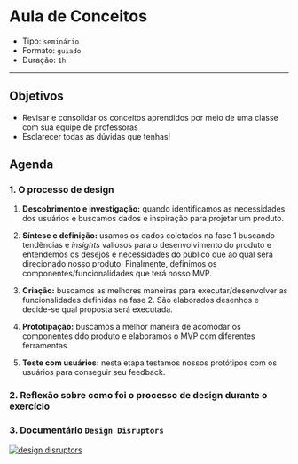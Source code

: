 # Aula de Conceitos

- Tipo: `seminário`
- Formato: `guiado`
- Duração: `1h`

***

## Objetivos

- Revisar e consolidar os conceitos aprendidos por meio de uma classe com sua equipe de professoras
- Esclarecer todas as dúvidas que tenhas!

## Agenda

### 1. O processo de design

1. **Descobrimento e investigação:** quando identificamos as necessidades dos usuários e buscamos dados e inspiração para projetar um produto.

2. **Síntese e definição:** usamos os dados coletados na fase 1 buscando tendências e *insights* valiosos para o desenvolvimento do produto e entendemos os desejos e necessidades do público que ao qual será direcionado nosso produto. Finalmente, definimos os componentes/funcionalidades que terá nosso MVP.

3. **Criação:** buscamos as melhores maneiras para executar/desenvolver as funcionalidades definidas na fase 2. São elaborados desenhos e decide-se qual proposta será executada.

4. **Prototipação:** buscamos a melhor maneira de acomodar os componentes ddo produto e elaboramos o MVP com diferentes ferramentas.

5. **Teste com usuários:** nesta etapa testamos nossos protótipos com os usuários para conseguir seu feedback.


### 2. Reflexão sobre como foi o processo de design durante o exercício

### 3. Documentário `Design Disruptors`

[![design disruptors](http://s3.amazonaws.com/blog.invisionapp.com/uploads/2015/09/dd-thumb.jpg)](https://www.youtube.com/watch?v=W4AViRgrgkU)

